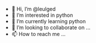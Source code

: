 - 👋 Hi, I’m @leulged
- 👀 I’m interested in python
- 🌱 I’m currently learning python
- 💞️ I’m looking to collaborate on ...
- 📫 How to reach me ...

<!---
leulged/leulged is a ✨ special ✨ repository because its `README.md` (this file) appears on your GitHub profile.
You can click the Preview link to take a look at your changes.
--->
